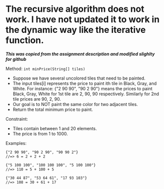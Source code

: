# The recursive algorithm does not work. I have not updated it to work in the dynamic way like the iterative function.

***This was copied from the assignment description and modified slighlty for github***

Method: ```int minPrice(String[] tiles)```

- Suppose we have several uncolored tiles that need to be painted.
- The input tiles[i] represents the price to paint ith tile in Black, Gray, and White. For instance:
{"2 90 90", "90 2 90"} means the prices to paint Black, Gray, White for 1st tile are 2, 90, 90 respectively. Similarly for 2nd tile prices are 90, 2, 90.
- Our goal is to NOT paint the same color for two adjacent tiles.
- Return the total minimum price to paint.

Constraint:
- Tiles contain between 1 and 20 elements.
- The price is from 1 to 1000.

Examples:

    {"2 90 90", "90 2 90", "90 90 2"}
    //=> 6 = 2 + 2 + 2

    {"5 100 100", "100 100 100", "5 100 100"}
    //=> 110 = 5 + 100 + 5

    {"30 44 87", "53 64 61", "17 93 103"}
    //=> 108 = 30 + 61 + 17
